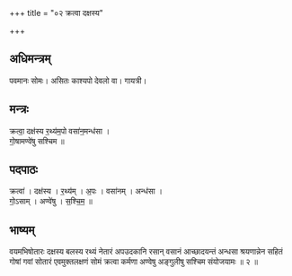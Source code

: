 +++
title = "०२ क्रत्वा दक्षस्य"

+++
## अधिमन्त्रम्
पवमानः सोमः। असितः काश्यपो देवलो वा। गायत्री।

## मन्त्रः
क्रत्वा॒ दक्ष॑स्य र॒थ्य॑म॒पो वसा॑न॒मन्ध॑सा ।  
गो॒षामण्वे॑षु सश्चिम ॥

## पदपाठः
क्रत्वा॑ । दक्ष॑स्य । र॒थ्य॑म् । अ॒पः । वसा॑नम् । अन्ध॑सा ।  
गो॒ऽसाम् । अण्वे॑षु । स॒श्चि॒म॒ ॥

## भाष्यम्
वयमभिषोतारः दक्षस्य बलस्य रथ्यं नेतारं अपउदकानि रसान् वसानं आच्छादयन्तं अन्धसा श्रयणान्नेन सहितं गोषां गवां सोतारं एवमुक्तलक्षणं सोमं क्रत्वा कर्मणा अण्वेषु अङ्गुलीषु सश्चिम संयोजयामः ॥ २ ॥